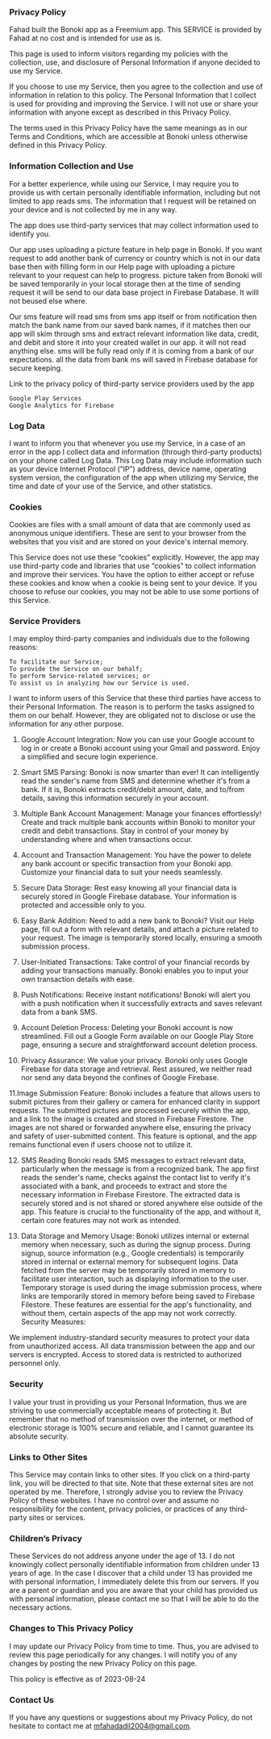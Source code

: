 ### Privacy Policy

Fahad built the Bonoki app as a Freemium app. This SERVICE is provided by Fahad at no cost and is intended for use as is.

This page is used to inform visitors regarding my policies with the collection, use, and disclosure of Personal Information if anyone decided to use my Service.

If you choose to use my Service, then you agree to the collection and use of information in relation to this policy. The Personal Information that I collect is used for providing and improving the Service. I will not use or share your information with anyone except as described in this Privacy Policy.

The terms used in this Privacy Policy have the same meanings as in our Terms and Conditions, which are accessible at Bonoki unless otherwise defined in this Privacy Policy.

### Information Collection and Use

For a better experience, while using our Service, I may require you to provide us with certain personally identifiable information, including but not limited to app reads sms. The information that I request will be retained on your device and is not collected by me in any way.

The app does use third-party services that may collect information used to identify you.

Our app uses uploading a picture feature in help page in Bonoki. If you want request to add another bank of currency or country which is not in our data base then with filling form in our Help page with uploading a picture relevant to your request can help to progress. picture taken from Bonoki will be saved temporarily in your local storage then at the time of sending request it will be send to our data base project in Firebase Database. It willl not beused else where.

Our sms feature will read sms from sms app itself or from notification then match the bank name from our saved bank names, if it matches then our app will skim through sms and extract relevant information like data, credit, and debit and store it into your created wallet in our app. it will not read anything else. sms will be fully read only if it is coming from a bank of our expectations. all the data from bank ms will saved in Firebase database for secure keeping.

Link to the privacy policy of third-party service providers used by the app

    Google Play Services
    Google Analytics for Firebase

### Log Data

I want to inform you that whenever you use my Service, in a case of an error in the app I collect data and information (through third-party products) on your phone called Log Data. This Log Data may include information such as your device Internet Protocol (“IP”) address, device name, operating system version, the configuration of the app when utilizing my Service, the time and date of your use of the Service, and other statistics.

### Cookies

Cookies are files with a small amount of data that are commonly used as anonymous unique identifiers. These are sent to your browser from the websites that you visit and are stored on your device's internal memory.

This Service does not use these “cookies” explicitly. However, the app may use third-party code and libraries that use “cookies” to collect information and improve their services. You have the option to either accept or refuse these cookies and know when a cookie is being sent to your device. If you choose to refuse our cookies, you may not be able to use some portions of this Service.

### Service Providers

I may employ third-party companies and individuals due to the following reasons:

    To facilitate our Service;
    To provide the Service on our behalf;
    To perform Service-related services; or
    To assist us in analyzing how our Service is used.

I want to inform users of this Service that these third parties have access to their Personal Information. The reason is to perform the tasks assigned to them on our behalf. However, they are obligated not to disclose or use the information for any other purpose.

1. Google Account Integration:
Now you can use your Google account to log in or create a Bonoki account using your Gmail and password. Enjoy a simplified and secure login experience.

2. Smart SMS Parsing:
Bonoki is now smarter than ever! It can intelligently read the sender's name from SMS and determine whether it's from a bank. If it is, Bonoki extracts credit/debit amount, date, and to/from details, saving this information securely in your account.

3. Multiple Bank Account Management:
Manage your finances effortlessly! Create and track multiple bank accounts within Bonoki to monitor your credit and debit transactions. Stay in control of your money by understanding where and when transactions occur.

4. Account and Transaction Management:
You have the power to delete any bank account or specific transaction from your Bonoki app. Customize your financial data to suit your needs seamlessly.

5. Secure Data Storage:
Rest easy knowing all your financial data is securely stored in Google Firebase database. Your information is protected and accessible only to you.

6. Easy Bank Addition:
Need to add a new bank to Bonoki? Visit our Help page, fill out a form with relevant details, and attach a picture related to your request. The image is temporarily stored locally, ensuring a smooth submission process.

7. User-Initiated Transactions:
Take control of your financial records by adding your transactions manually. Bonoki enables you to input your own transaction details with ease.

8. Push Notifications:
Receive instant notifications! Bonoki will alert you with a push notification when it successfully extracts and saves relevant data from a bank SMS.

9. Account Deletion Process:
Deleting your Bonoki account is now streamlined. Fill out a Google Form available on our Google Play Store page, ensuring a secure and straightforward account deletion process.

10. Privacy Assurance:
We value your privacy. Bonoki only uses Google Firebase for data storage and retrieval. Rest assured, we neither read nor send any data beyond the confines of Google Firebase.

11.Image Submission Feature:
Bonoki includes a feature that allows users to submit pictures from their gallery or camera for enhanced clarity in support requests.
The submitted pictures are processed securely within the app, and a link to the image is created and stored in Firebase Firestore.
The images are not shared or forwarded anywhere else, ensuring the privacy and safety of user-submitted content.
This feature is optional, and the app remains functional even if users choose not to utilize it.

12. SMS Reading
Bonoki reads SMS messages to extract relevant data, particularly when the message is from a recognized bank.
The app first reads the sender's name, checks against the contact list to verify it's associated with a bank, and proceeds to extract and store the necessary information in Firebase Firestore.
The extracted data is securely stored and is not shared or stored anywhere else outside of the app.
This feature is crucial to the functionality of the app, and without it, certain core features may not work as intended.

13. Data Storage and Memory Usage:
Bonoki utilizes internal or external memory when necessary, such as during the signup process.
During signup, source information (e.g., Google credentials) is temporarily stored in internal or external memory for subsequent logins.
Data fetched from the server may be temporarily stored in memory to facilitate user interaction, such as displaying information to the user.
Temporary storage is used during the image submission process, where links are temporarily stored in memory before being saved to Firebase Filestore.
These features are essential for the app's functionality, and without them, certain aspects of the app may not work correctly.
Security Measures:

We implement industry-standard security measures to protect your data from unauthorized access.
All data transmission between the app and our servers is encrypted.
Access to stored data is restricted to authorized personnel only.

### Security

I value your trust in providing us your Personal Information, thus we are striving to use commercially acceptable means of protecting it. But remember that no method of transmission over the internet, or method of electronic storage is 100% secure and reliable, and I cannot guarantee its absolute security.

### Links to Other Sites

This Service may contain links to other sites. If you click on a third-party link, you will be directed to that site. Note that these external sites are not operated by me. Therefore, I strongly advise you to review the Privacy Policy of these websites. I have no control over and assume no responsibility for the content, privacy policies, or practices of any third-party sites or services.

### Children’s Privacy

These Services do not address anyone under the age of 13. I do not knowingly collect personally identifiable information from children under 13 years of age. In the case I discover that a child under 13 has provided me with personal information, I immediately delete this from our servers. If you are a parent or guardian and you are aware that your child has provided us with personal information, please contact me so that I will be able to do the necessary actions.

### Changes to This Privacy Policy

I may update our Privacy Policy from time to time. Thus, you are advised to review this page periodically for any changes. I will notify you of any changes by posting the new Privacy Policy on this page.

This policy is effective as of 2023-08-24

### Contact Us

If you have any questions or suggestions about my Privacy Policy, do not hesitate to contact me at mfahadadil2004@gmail.com.
